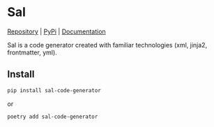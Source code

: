 Sal
================

<!-- WARNING: THIS FILE WAS AUTOGENERATED! DO NOT EDIT! -->

[Repository](https://github.com/mintyPT/sal) \|
[PyPi](https://pypi.org/project/sal-code-generator/) \|
[Documentation](mintypt.github.io/sal/)

Sal is a code generator created with familiar technologies (xml, jinja2,
frontmatter, yml).

## Install

``` sh
pip install sal-code-generator
```

or

``` sh
poetry add sal-code-generator
```
